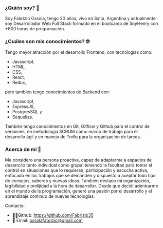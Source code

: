 ### ¿Quién soy? 🙋

Soy Fabrizio Ossola, tengo 20 años, vivo en Salta, Argentina y actualmente soy Desarrollador Web Full Stack formado en el bootcamp de SoyHenry con +800 horas de programación.

### ¿Cuáles son mis conocimientos? 🤓

Tengo mayor atracción por el desarrollo Frontend, con tecnologías como: 
* Javascript,
* HTML,
* CSS,
* React,
* Redux, 

pero también tengo conocimientos de Backend con:
* Javascript, 
* ExpressJS, 
* PostgresSQL y 
* Sequelize.

También tengo conocimientos en Git, Gitflow y Github para el control de versiones, en metodología SCRUM como marco de trabajo para el desarrollo ágil y en manejo de Trello para la organización de tareas.

### Acerca de mi 🤔

Me considero una persona proactiva, capaz de adaptarme a espacios de desarrollo tanto individual como grupal teniendo la facultad para tomar el control en situaciones que lo requieran, participación y escucha activa, enfocado en los trabajos que se demanden y dispuesto a aceptar todo tipo de consejos, saberes y nuevas ideas. También destaco mi organización, legibilidad y prolijidad a la hora de desarrollar. Desde que decidí adentrarme en el mundo de la programación, generé una pasión por el desarrollo y el aprendizaje continuo de nuevas tecnologías.

Contacto:
* 👨‍💻Github: https://github.com/Fabrizio35
* 📧 Email: ossolafabrizio@gmail.com

<!--
**Fabrizio35/Fabrizio35** is a ✨ _special_ ✨ repository because its `README.md` (this file) appears on your GitHub profile.

Here are some ideas to get you started:

- 🔭 I’m currently working on ...
- 🌱 I’m currently learning ...
- 👯 I’m looking to collaborate on ...
- 🤔 I’m looking for help with ...
- 💬 Ask me about ...
- 📫 How to reach me: ...
- 😄 Pronouns: ...
- ⚡ Fun fact: ...
-->

